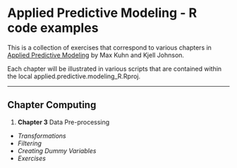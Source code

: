# Applied Predictive Modeling - R code examples

This is a collection of exercises that correspond to various chapters in [Applied Predictive Modeling](https://www.springer.com/statistics/life+sciences,+medicine+%26+health/book/978-1-4614-6848-6) by Max Kuhn and Kjell Johnson.

Each chapter will be illustrated in various scripts that are contained within the local applied.predictive.modeling_R.Rproj.

---
## Chapter Computing
1. **Chapter 3** Data Pre-processing
  * *Transformations*
  * *Filtering*
  * *Creating Dummy Variables*
  * *Exercises*

